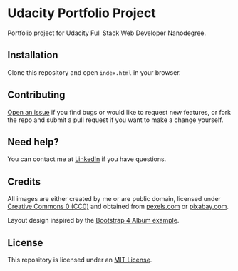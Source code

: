 # Udacity Portfolio Project
Portfolio project for Udacity Full Stack Web Developer Nanodegree.

## Installation
Clone this repository and open `index.html` in your browser.

## Contributing
[Open an issue](https://github.com/twwilliams/udacity-portfolio/issues)
if you find bugs or would like to request new features, or fork the
repo and submit a pull request if you want to make a change yourself.

## Need help?
You can contact me at [LinkedIn](https://www.linkedin.com/in/twwilliams/)
if you have questions.

## Credits
All images are either created by me or are public domain, licensed under
[Creative Commons 0 (CC0)](https://creativecommons.org/publicdomain/zero/1.0/) and obtained from
[pexels.com](https://www.pexels.com/) or [pixabay.com](https://pixabay.com/).

Layout design inspired by the
[Bootstrap 4 Album example](https://getbootstrap.com/docs/4.0/examples/album/).

## License
This repository is licensed under an
[MIT License](https://github.com/twwilliams/ud036_StarterCode/blob/master/LICENSE).
